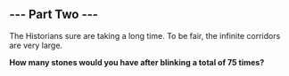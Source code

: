 ## --- Part Two ---

The Historians sure are taking a long time. To be fair, the infinite corridors are very large.

**How many stones would you have after blinking a total of 75 times?**